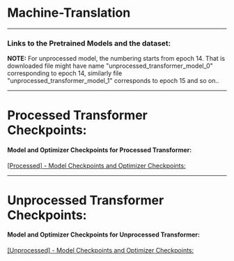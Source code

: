 # Machine-Translation

---
### Links to the Pretrained Models and the dataset:

**NOTE:**
For unprocessed model, the numbering starts from epoch 14. That is downloaded file might have name "unprocessed_transformer_model_0" corresponding to epoch 14, similarly file "unprocessed_transformer_model_1" corresponds to epoch 15 and so on..

---
# Processed Transformer Checkpoints:

#### Model and Optimizer Checkpoints for Processed Transformer:

<div><a href="https://drive.google.com/drive/folders/1WGMO8e-ukrVKEzGtBSwTmVYOuLOsyKMZ?usp=sharing">[Processed] - Model Checkpoints and Optimizer Checkpoints:</a></div>

---
# Unprocessed Transformer Checkpoints:

#### Model and Optimizer Checkpoints for Unprocessed Transformer:

<div><a href="https://drive.google.com/drive/folders/1gA8l3Cd5LA8k8ReVBblutIJ_6eN6oVJl?usp=sharing">[Unprocessed] - Model Checkpoints and Optimizer Checkpoints:</a></div>

